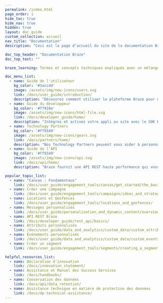```yaml
---
permalink: /index.html
page_order: 1
hide_toc: true
hide_nav: true
hidden: true
layout: doc_guide
custom_collection: accueil
nav_title: "Documentation"
description: "Ceci est la page d’accueil du site de la documentation Braze. Vous trouverez ici des liens vers le guide utilisateur, le guide du développeur, le guide de l’API, la documentation sur nos technology partners et des articles d’aide. Vous y trouverez aussi des liens rapides vers des articles populaires et des ressources d’aide."

doc_top_header: "Documentation Braze"
doc_top_text: ""

braze_learning: Termes et concepts techniques expliqués avec un mélange de vidéos, de cours et d’exercices interactifs.

doc_menu_list:
  - name: Guide de l'utilisateur
    bg_color: '#3accdd'
    image: /assets/img/new-icons/users.svg
    link: /docs/user_guide/introduction/
    description: "Découvrez comment utiliser la plateforme Braze pour développer une expérience client encore plus influente."
  - name: Guide du développeur
    bg_color: '#f7918e'
    image: /assets/img/new-icons/html-file.svg
    link: /docs/developer_guide/home/
    description: "Intégrez et activez votre appli ou site avec le SDK Braze."
  - name: Technology Partners
    bg_color: '#ff9349'
    image: /assets/img/new-icons/gears.svg
    link: /docs/partners/home/
    description: "Nos Technology Partners peuvent vous aider à personnaliser votre expérience Braze et vos relations client."
  - name: Guide de l’API
    bg_color: '#ff9349'
    image: /assets/img/new-icons/api.svg
    link: /docs/api/home/
    description: "Braze fournit une API REST haute performance qui vous permet de suivre vos utilisateurs, d’envoyer des messages, d’exporter des données et plus encore."

popular_topic_list:
  - name: "Canvas : Fondamentaux"
    link: /docs/user_guide/engagement_tools/canvas/get_started/the_basics/
  - name: Créer une campagne
    link: /docs/user_guide/engagement_tools/campaigns/ideas_and_strategies/active_user_campaigns/
  - name: Locations et Geofences
    link: /docs/user_guide/engagement_tools/locations_and_geofences/
  - name: Messages personnalisés
    link: /docs/user_guide/personalization_and_dynamic_content/overview/
  - name: API REST Braze
    link: /docs/developer_guide/rest_api/basics/
  - name: Attributs personnalisés
    link: /docs/user_guide/data_and_analytics/custom_data/custom_attributes/
  - name: Événements personnalisés
    link: /docs/user_guide/data_and_analytics/custom_data/custom_events/
  - name: Créer un segment
    link: /docs/user_guide/engagement_tools/segments/creating_a_segment/

helpful_resources_list:
  - name: Déclaration d'innovation
    link: /docs/innovation_statement/
  - name: Assistance et Manuel des Success Services 
    link: /docs/handbooks/
  - name: Conservation des données
    link: /docs/api/data_retention/
  - name: Assistance technique en matière de protection des données
    link: /docs/dp-technical-assistance/
---
```


